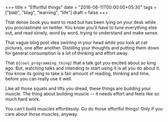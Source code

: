 +++
title = "Effortful things"
date = "2016-06-11T00:00:00+05:30"
tags = ["blab", "blag", "learning", "life"]
draft = false
+++

That dense book you want to read but has been lying on your desk while you
procrastinate on twitter. You know you'll have to tune everything else out,
and read slowly, word by word, trying to understand and make sense.

That vague blog post idea swirling in your head while you look at cat pictures,
one after another. Distilling your thoughts and putting them down for general
consumption is a lot of thinking and effort away.

That `${cool_programming_thing}` that a talk got you excited about so long ago.
But, watching talks and intending to start using it is all you do about it. You
know its going to take a fair amount of reading, thinking and time, before you
can really use it well.

Like all those squats and lifts you dread, these things are building your
muscle. The thing about building muscle -- it needs effort and feels like so
much hard work.

You can't build muscles effortlessly. Go do those effortful things! Only if you
care about those muscles, anyway.
